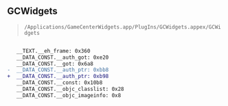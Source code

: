 ## GCWidgets

> `/Applications/GameCenterWidgets.app/PlugIns/GCWidgets.appex/GCWidgets`

```diff

   __TEXT.__eh_frame: 0x360
   __DATA_CONST.__auth_got: 0xe20
   __DATA_CONST.__got: 0x6a8
-  __DATA_CONST.__auth_ptr: 0xbb8
+  __DATA_CONST.__auth_ptr: 0xb98
   __DATA_CONST.__const: 0x10b8
   __DATA_CONST.__objc_classlist: 0x28
   __DATA_CONST.__objc_imageinfo: 0x8

```
